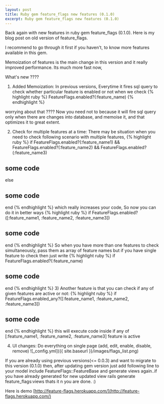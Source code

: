 ```yaml
---
layout: post
title: Ruby gem feature_flags new features (0.1.0)
excerpt: Ruby gem feature_flags new features (0.1.0)
---
```


Back again with new features in ruby gem feature_flags (0.1.0).
Here is my blog post on old version of feature_flags.

I recommend to go through it first if you haven't, to know more features available in this gem.

Memoization of features is the main change in this version and it really improved performance. Its much more fast now,

What's new  ????

1)  Added Memoization:
In previous versions, Everytime it fires sql query to check whether particular feature is enabled or not when we check
{% highlight ruby %}
FeatureFlags.enabled?(:feature_name)
{% endhighlight %}

worrying about that ???? Now you need not to because it will fire sql query only when there are changes into database, and memoise it, and that optimizes it to great extent.

2) Check for multiple features at a time:
There may be situation when you need to check following scenario with multiple features,
{% highlight ruby %}
if FeatureFlags.enabled?(:feature_name1) && FeatureFlags.enabled?(:feature_name2) && FeatureFlags.enabled?(:feature_name3)
  ## some code
else
  ## some code
end
{% endhighlight %}
 which really increases your code, So now you can do it in better ways
{% highlight ruby %}
if FeatureFlags.enabled?([:feature_name1, :feature_name2, :feature_name3])
   ## some code
end
{% endhighlight %}
So when you have more than one features to check simultaneously, pass them as array of feature names
but if you have single feature to check then just write
{% highlight ruby %}
if FeatureFlags.enabled?(:feature_name)
  ## some code
end
{% endhighlight %}
3) Another feature is that you can check if any of given features are active or not:
{% highlight ruby %}
if FeatureFlags.enabled_any?([:feature_name1, :feature_name2, :feature_name3])
   ## some code
end
{% endhighlight %}
this will execute code inside if any of [:feature_name1, :feature_name2, :feature_name3] feature is active

4) UI changes:
  Do everything on single page (add, edit, enable, disable, remove)
![_config.yml]({{ site.baseurl }}/images/flags_list.png)

If you are already using previous versions(<= 0.0.3) and want to migrate to this version (0.1.0) then, after updating gem version
just add following line to your model
  include FeatureFlags::FeatureBase
and generate views again..if you have already generated for new updated view
rails generate feature_flags:views
thats it n you are done.  :)

Here is demo [http://feature-flags.herokuapp.com/](http://feature-flags.herokuapp.com/)